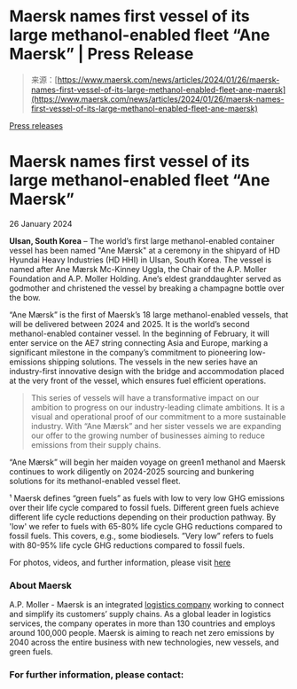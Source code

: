 <!--yml
category: 未分类
date: 2024-05-29 12:46:53
-->

# Maersk names first vessel of its large methanol-enabled fleet “Ane Maersk” | Press Release

> 来源：[https://www.maersk.com/news/articles/2024/01/26/maersk-names-first-vessel-of-its-large-methanol-enabled-fleet-ane-maersk](https://www.maersk.com/news/articles/2024/01/26/maersk-names-first-vessel-of-its-large-methanol-enabled-fleet-ane-maersk)

[Press releases](/news/category/press-releases)

# Maersk names first vessel of its large methanol-enabled fleet “Ane Maersk”

26 January 2024

**Ulsan, South Korea** – The world’s first large methanol-enabled container vessel has been named "Ane Mærsk" at a ceremony in the shipyard of HD Hyundai Heavy Industries (HD HHI) in Ulsan, South Korea. The vessel is named after Ane Mærsk Mc-Kinney Uggla, the Chair of the A.P. Moller Foundation and A.P. Moller Holding. Ane’s eldest granddaughter served as godmother and christened the vessel by breaking a champagne bottle over the bow.

“Ane Mærsk” is the first of Maersk’s 18 large methanol-enabled vessels, that will be delivered between 2024 and 2025\. It is the world’s second methanol-enabled container vessel. In the beginning of February, it will enter service on the AE7 string connecting Asia and Europe, marking a significant milestone in the company’s commitment to pioneering low-emissions shipping solutions. The vessels in the new series have an industry-first innovative design with the bridge and accommodation placed at the very front of the vessel, which ensures fuel efficient operations.

> This series of vessels will have a transformative impact on our ambition to progress on our industry-leading climate ambitions. It is a visual and operational proof of our commitment to a more sustainable industry. With “Ane Mærsk” and her sister vessels we are expanding our offer to the growing number of businesses aiming to reduce emissions from their supply chains.

“Ane Mærsk” will begin her maiden voyage on green1 methanol and Maersk continues to work diligently on 2024-2025 sourcing and bunkering solutions for its methanol-enabled vessel fleet.

¹ Maersk defines “green fuels” as fuels with low to very low GHG emissions over their life cycle compared to fossil fuels. Different green fuels achieve different life cycle reductions depending on their production pathway. By 'low' we refer to fuels with 65-80% life cycle GHG reductions compared to fossil fuels. This covers, e.g., some biodiesels. ”Very low” refers to fuels with 80-95% life cycle GHG reductions compared to fossil fuels.

For photos, videos, and further information, please visit [here](https://brandcentral.maersk.com/d/AWavsgKLBExv/press-library)

### About Maersk

A.P. Moller - Maersk is an integrated [logistics company](https://www.maersk.com/) working to connect and simplify its customers’ supply chains. As a global leader in logistics services, the company operates in more than 130 countries and employs around 100,000 people. Maersk is aiming to reach net zero emissions by 2040 across the entire business with new technologies, new vessels, and green fuels.

### For further information, please contact: